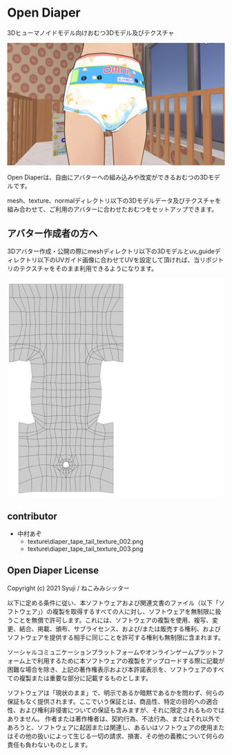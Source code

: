 # Open Diaper

3Dヒューマノイドモデル向けおむつ3Dモデル及びテクスチャ

![Open Diaper main image](documents/image/opendiaper_top.png)

Open Diaperは、自由にアバターへの組み込みや改変ができるおむつの3Dモデルです。

mesh、texture、normalディレクトリ以下の3Dモデルデータ及びテクスチャを組み合わせて、ご利用のアバターに合わせたおむつをセットアップできます。


## アバター作成者の方へ

3Dアバター作成・公開の際にmeshディレクトリ以下の3Dモデルとuv_guideディレクトリ以下のUVガイド画像に合わせてUVを設定して頂ければ、当リポジトリのテクスチャをそのまま利用できるようになります。

![diaper tail uv](documents/image/diaper_tail_001.png)

## contributor

- 中村あぞ
    - texture\diaper_tape_tail_texture_002.png
    - texture\diaper_tape_tail_texture_003.png

## Open Diaper License

Copyright (c) 2021 Syuji / ねこみみシッター

以下に定める条件に従い、本ソフトウェアおよび関連文書のファイル（以下「ソフトウェア」）の複製を取得するすべての人に対し、ソフトウェアを無制限に扱うことを無償で許可します。これには、ソフトウェアの複製を使用、複写、変更、結合、掲載、頒布、サブライセンス、および/または販売する権利、およびソフトウェアを提供する相手に同じことを許可する権利も無制限に含まれます。

ソーシャルコミュニケーションプラットフォームやオンラインゲームプラットフォーム上で利用するために本ソフトウェアの複製をアップロードする際に記載が困難な場合を除き、上記の著作権表示および本許諾表示を、ソフトウェアのすべての複製または重要な部分に記載するものとします。

ソフトウェアは「現状のまま」で、明示であるか暗黙であるかを問わず、何らの保証もなく提供されます。ここでいう保証とは、商品性、特定の目的への適合性、および権利非侵害についての保証も含みますが、それに限定されるものではありません。
作者または著作権者は、契約行為、不法行為、またはそれ以外であろうと、ソフトウェアに起因または関連し、あるいはソフトウェアの使用またはその他の扱いによって生じる一切の請求、損害、その他の義務について何らの責任も負わないものとします。

